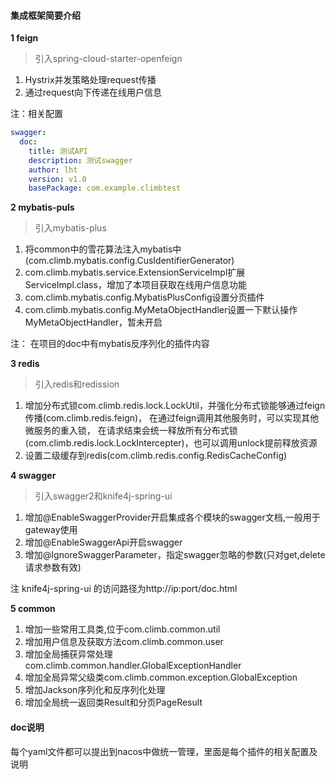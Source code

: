 #### 集成框架简要介绍
**1 feign** 
> 引入spring-cloud-starter-openfeign
1. Hystrix并发策略处理request传播
2. 通过request向下传递在线用户信息

注：相关配置
```yaml
swagger:
  doc:
    title: 测试API
    description: 测试swagger
    author: lht
    version: v1.0
    basePackage: com.example.climbtest
```

**2 mybatis-puls** 
> 引入mybatis-plus
1. 将common中的雪花算法注入mybatis中(com.climb.mybatis.config.CusIdentifierGenerator)
2. com.climb.mybatis.service.ExtensionServiceImpl扩展ServiceImpl.class，增加了本项目获取在线用户信息功能
3. com.climb.mybatis.config.MybatisPlusConfig设置分页插件
4. com.climb.mybatis.config.MyMetaObjectHandler设置一下默认操作MyMetaObjectHandler，暂未开启

注： 在项目的doc中有mybatis反序列化的插件内容

**3 redis** 
> 引入redis和redission
1. 增加分布式锁com.climb.redis.lock.LockUtil，并强化分布式锁能够通过feign传播(com.climb.redis.feign)，
在通过feign调用其他服务时，可以实现其他微服务的重入锁，
在请求结束会统一释放所有分布式锁(com.climb.redis.lock.LockIntercepter)，也可以调用unlock提前释放资源
2. 设置二级缓存到redis(com.climb.redis.config.RedisCacheConfig)

**4 swagger**
> 引入swagger2和knife4j-spring-ui
1. 增加@EnableSwaggerProvider开启集成各个模块的swagger文档,一般用于gateway使用
2. 增加@EnableSwaggerApi开启swagger
3. 增加@IgnoreSwaggerParameter，指定swagger忽略的参数(只对get,delete请求参数有效)

注 knife4j-spring-ui 的访问路径为http://ip:port/doc.html

**5 common** 

1. 增加一些常用工具类,位于com.climb.common.util
2. 增加用户信息及获取方法com.climb.common.user
3. 增加全局捕获异常处理com.climb.common.handler.GlobalExceptionHandler
4. 增加全局异常父级类com.climb.common.exception.GlobalException
5. 增加Jackson序列化和反序列化处理
6. 增加全局统一返回类Result和分页PageResult


#### doc说明
每个yaml文件都可以提出到nacos中做统一管理，里面是每个插件的相关配置及说明